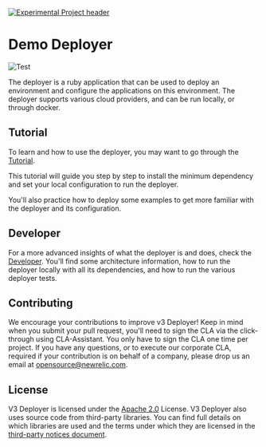 [![Experimental Project header](https://github.com/newrelic/opensource-website/raw/master/src/images/categories/Experimental.png)](https://opensource.newrelic.com/oss-category/#experimental)

# Demo Deployer

![Test](https://github.com/newrelic/demo-deployer/workflows/Test/badge.svg?event=push)

The deployer is a ruby application that can be used to deploy an environment and configure the applications on this environment. The deployer supports various cloud providers, and can be run locally, or through docker.

## Tutorial

To learn and how to use the deployer, you may want to go through the [Tutorial](documentation/tutorial/README.md).

This tutorial will guide you step by step to install the minimum dependency and set your local configuration to run the deployer. 

You'll also practice how to deploy some examples to get more familiar with the deployer and its configuration.

## Developer

For a more advanced insights of what the deployer is and does, check the [Developer](documentation/developer/README.md). You'll find some architecture information, how to run the deployer locally with all its dependencies, and how to run the various deployer tests.

## Contributing
We encourage your contributions to improve v3 Deployer! Keep in mind when you submit your pull request, you'll need to sign the CLA via the click-through using CLA-Assistant. You only have to sign the CLA one time per project.
If you have any questions, or to execute our corporate CLA, required if your contribution is on behalf of a company,  please drop us an email at opensource@newrelic.com.

## License
V3 Deployer is licensed under the [Apache 2.0](http://apache.org/licenses/LICENSE-2.0.txt) License. V3 Deployer also uses source code from third-party libraries. You can find full details on which libraries are used and the terms under which they are licensed in the [third-party notices document](./THIRD_PARTY_NOTICES.md).
